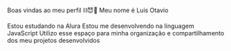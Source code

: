 Boas vindas ao meu perfil ⛓️😈💋
Meu nome é Luis Otavio

Estou estudando na Alura
Estou me desenvolvendo na linguagem JavaScript
Utilizo esse espaço para minha organização e compartilhamento dos meu projetos desenvolvidos




